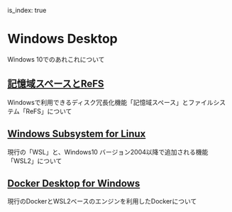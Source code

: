 is_index: true
# Windows Desktop  
Windows 10でのあれこれについて  

## [記憶域スペースとReFS](記憶域スペース)  
Windowsで利用できるディスク冗長化機能「記憶域スペース」とファイルシステム「ReFS」について  

## [Windows Subsystem for Linux](wsl)  
現行の「WSL」と、Windows10 バージョン2004以降で追加される機能「WSL2」について  

## [Docker Desktop for Windows](DockerForWindows)  
現行のDockerとWSL2ベースのエンジンを利用したDockerについて  
